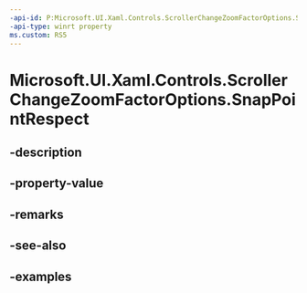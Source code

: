 ```yaml
---
-api-id: P:Microsoft.UI.Xaml.Controls.ScrollerChangeZoomFactorOptions.SnapPointRespect
-api-type: winrt property
ms.custom: RS5
---
```


<!-- Property syntax.
public ScrollerViewChangeSnapPointRespect SnapPointRespect { get;  set; }
-->

# Microsoft.UI.Xaml.Controls.ScrollerChangeZoomFactorOptions.SnapPointRespect

## -description

## -property-value

## -remarks

## -see-also

## -examples

